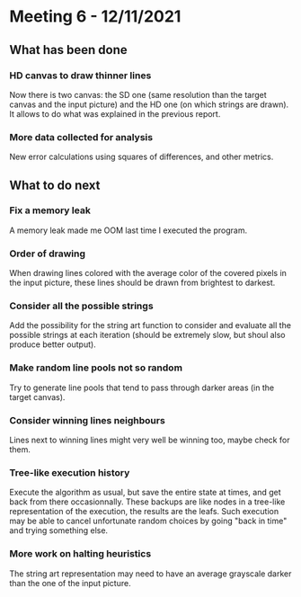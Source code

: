 
# Meeting 6 - 12/11/2021

## What has been done

### HD canvas to draw thinner lines

Now there is two canvas: the SD one (same resolution than the target canvas and the input picture) and the HD one (on which strings are drawn). It allows to do what was explained in the previous report.

### More data collected for analysis

New error calculations using squares of differences, and other metrics.

## What to do next

### Fix a memory leak

A memory leak made me OOM last time I executed the program.

### Order of drawing

When drawing lines colored with the average color of the covered pixels in the input picture, these lines should be drawn from brightest to darkest.

### Consider all the possible strings

Add the possibility for the string art function to consider and evaluate all the possible strings at each iteration (should be extremely slow, but shoul also produce better output).

### Make random line pools not so random

Try to generate line pools that tend to pass through darker areas (in the target canvas).

### Consider winning lines neighbours

Lines next to winning lines might very well be winning too, maybe check for them.

### Tree-like execution history

Execute the algorithm as usual, but save the entire state at times, and get back from there occasionnally. These backups are like nodes in a tree-like representation of the execution, the results are the leafs. Such execution may be able to cancel unfortunate random choices by going "back in time" and trying something else.

### More work on halting heuristics

The string art representation may need to have an average grayscale darker than the one of the input picture.
